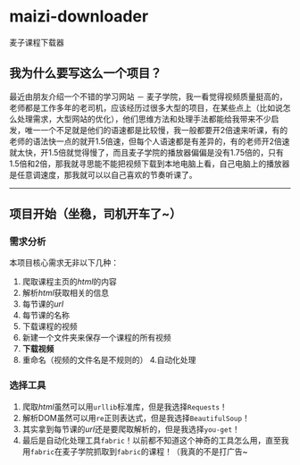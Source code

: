 # maizi-downloader
麦子课程下载器

## 我为什么要写这么一个项目？

最近由朋友介绍一个不错的学习网站 － 麦子学院，我一看觉得视频质量挺高的，老师都是工作多年的老司机，应该经历过很多大型的项目，在某些点上（比如说怎么处理需求，大型网站的优化），他们思维方法和处理手法都能给我带来不少启发，唯一一个不足就是他们的语速都是比较慢，我一般都要开2倍速来听课，有的老师的语法快一点的就开1.5倍速，但每个人语速都是有差异的，有的老师开2倍速就太快，开1.5倍就觉得慢了，而且麦子学院的播放器偏偏是没有1.75倍的，只有1.5倍和2倍，那我就寻思能不能把视频下载到本地电脑上看，自己电脑上的播放器是任意调速度，那我就可以以自己喜欢的节奏听课了。

---
## 项目开始（坐稳，司机开车了~）

### 需求分析
本项目核心需求无非以下几种：
1. 爬取课程主页的*html*的内容
2. 解析*html*获取相关的信息
  1. 每节课的*url*
  2. 每节课的名称
3. 下载课程的视频
  1. 新建一个文件夹来保存一个课程的所有视频
  2. **下载视频**
  3. 重命名（视频的文件名是不规则的）
4.自动化处理

### 选择工具
1. 爬取*html*虽然可以用`urllib`标准库，但是我选择`Requests`！
2. 解析DOM虽然可以用`re`正则表达式，但是我选择`BeautifulSoup`！
3. 其实拿到每节课的*url*还是要爬取解析的，但是我选择`you-get`！
4. 最后是自动化处理工具`fabric`！以前都不知道这个神奇的工具怎么用，直至我用`fabric`在麦子学院抓取到`fabric`的课程！（我真的不是打广告~
